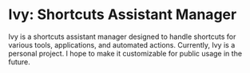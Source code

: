 # Ivy: Shortcuts Assistant Manager

Ivy is a shortcuts assistant manager designed to handle shortcuts for various tools, applications, and automated actions. Currently, Ivy is a personal project. I hope to make it customizable for public usage in the future.
